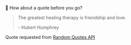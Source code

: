 📣 How about a quote before you go?

> The greatest healing therapy is friendship and love.
>
> <p>- Hubert Humphrey</p>

Quote requested from [Random Quotes API](https://github.com/lukePeavey/quotable)
